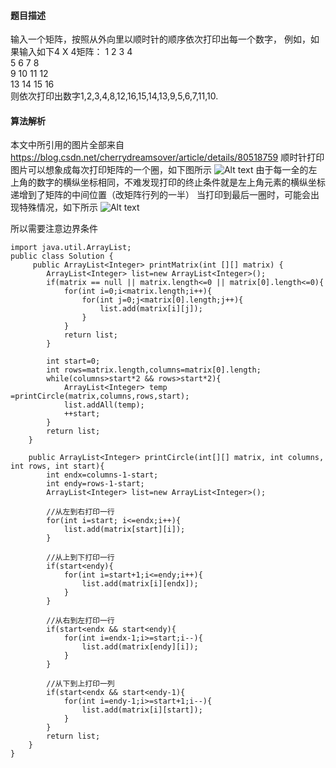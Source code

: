 #### 题目描述
输入一个矩阵，按照从外向里以顺时针的顺序依次打印出每一个数字，
例如，如果输入如下4 X 4矩阵： 
1  2  3  4 <br>
5  6  7  8 <br>
9  10 11 12 <br>
13 14 15 16 <br>
则依次打印出数字1,2,3,4,8,12,16,15,14,13,9,5,6,7,11,10.
#### 算法解析
本文中所引用的图片全部来自 https://blog.csdn.net/cherrydreamsover/article/details/80518759
顺时针打印图片可以想象成每次打印矩阵的一个圈，如下图所示
![Alt text](https://img-blog.csdn.net/20180531091200898)
由于每一全的左上角的数字的横纵坐标相同，不难发现打印的终止条件就是左上角元素的横纵坐标递增到了矩阵的中间位置（改矩阵行列的一半）
当打印到最后一圈时，可能会出现特殊情况，如下所示
![Alt text](https://img-blog.csdn.net/20180531091933465)

所以需要注意边界条件
```
import java.util.ArrayList;
public class Solution {
     public ArrayList<Integer> printMatrix(int [][] matrix) {
        ArrayList<Integer> list=new ArrayList<Integer>();
        if(matrix == null || matrix.length<=0 || matrix[0].length<=0){
            for(int i=0;i<matrix.length;i++){
                for(int j=0;j<matrix[0].length;j++){
                    list.add(matrix[i][j]);
                }
            }
            return list;
        }
        
        int start=0;
        int rows=matrix.length,columns=matrix[0].length;
        while(columns>start*2 && rows>start*2){
            ArrayList<Integer> temp =printCircle(matrix,columns,rows,start);
            list.addAll(temp);
            ++start;
        }
        return list;
    }

    public ArrayList<Integer> printCircle(int[][] matrix, int columns, int rows, int start){
        int endx=columns-1-start;
        int endy=rows-1-start;
        ArrayList<Integer> list=new ArrayList<Integer>();

        //从左到右打印一行
        for(int i=start; i<=endx;i++){
            list.add(matrix[start][i]);
        }

        //从上到下打印一行
        if(start<endy){
            for(int i=start+1;i<=endy;i++){
                list.add(matrix[i][endx]);
            }
        }

        //从右到左打印一行
        if(start<endx && start<endy){
            for(int i=endx-1;i>=start;i--){
                list.add(matrix[endy][i]);
            }
        }

        //从下到上打印一列
        if(start<endx && start<endy-1){
            for(int i=endy-1;i>=start+1;i--){
                list.add(matrix[i][start]);
            }
        }
        return list;
    }
}
```
